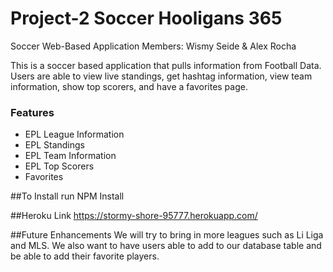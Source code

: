 # Project-2 Soccer Hooligans 365
Soccer Web-Based Application Members: Wismy Seide &amp; Alex Rocha

This is a soccer based application that pulls information from Football Data.  Users are able to view live standings, get hashtag information, view team information, show top scorers, and have a favorites page.

### Features
- EPL League Information
- EPL Standings
- EPL Team Information
- EPL Top Scorers
- Favorites

##To Install
run NPM Install

##Heroku Link
https://stormy-shore-95777.herokuapp.com/ 

##Future Enhancements
We will try to bring in more leagues such as Li Liga and MLS. We also want to have users able to add to our database table and be able to add their favorite players.
